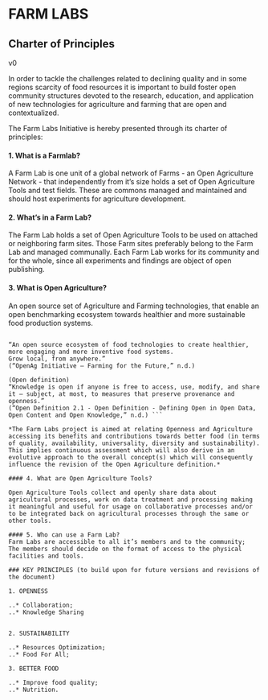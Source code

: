 # FARM LABS
## Charter of Principles
v0

In order to tackle the challenges related to declining quality and in some regions scarcity of food resources it is important to build foster open community structures devoted to the research, education, and application of new technologies for agriculture and farming that are open and contextualized.

The Farm Labs Initiative is hereby presented through its charter of principles:

#### 1. What is a Farmlab?

A Farm Lab is one unit of a global network of Farms - an Open Agriculture Network - that independently from it’s size holds a set of Open Agriculture Tools and test fields.
These are commons managed and maintained and should host experiments for agriculture development.


#### 2. What’s in a Farm Lab?

The Farm Lab holds a set of Open Agriculture Tools to be used on attached or neighboring farm sites. Those Farm sites preferably belong to the Farm Lab and managed communally.
Each Farm Lab works for its community and for the whole, since all experiments and findings are object of open publishing.

 #### 3. What is Open Agriculture?

 An open source set of Agriculture and Farming technologies, that enable an open benchmarking ecosystem towards healthier and more sustainable food production systems.

 ``` based on:

 “An open source ecosystem of food technologies to create healthier, more engaging and more inventive food systems.
Grow local, from anywhere.”
(“OpenAg Initiative — Farming for the Future,” n.d.)

(Open definition)
“Knowledge is open if anyone is free to access, use, modify, and share it — subject, at most, to measures that preserve provenance and openness.”
(“Open Definition 2.1 - Open Definition - Defining Open in Open Data, Open Content and Open Knowledge,” n.d.) ```

*The Farm Labs project is aimed at relating Openness and Agriculture accessing its benefits and contributions towards better food (in terms of quality, availability, universality, diversity and sustainability). This implies continuous assessment which will also derive in an evolutive approach to the overall concept(s) which will consequently influence the revision of the Open Agriculture definition.*

#### 4. What are Open Agriculture Tools?

Open Agriculture Tools collect and openly share data about agricultural processes, work on data treatment and processing making it meaningful and useful for usage on collaborative processes and/or to be integrated back on agricultural processes through the same or other tools.

#### 5. Who can use a Farm Lab?
Farm Labs are accessible to all it’s members and to the community;
The members should decide on the format of access to the physical facilities and tools.

### KEY PRINCIPLES (to build upon for future versions and revisions of the document)

1. OPENNESS

..* Collaboration;
..* Knowledge Sharing


2. SUSTAINABILITY

..* Resources Optimization;
..* Food For All;

3. BETTER FOOD

..* Improve food quality;
..* Nutrition.
